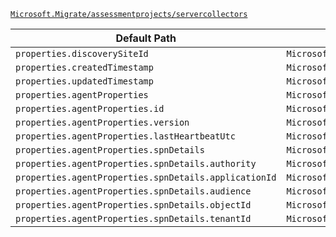 [`Microsoft.Migrate/assessmentprojects/servercollectors`](https://docs.microsoft.com/en-us/azure/templates/microsoft.migrate/assessmentprojects/servercollectors)

| Default Path | Alias |
|---|---|
| `properties.discoverySiteId` | `Microsoft.Migrate/assessmentProjects/servercollectors/discoverySiteId` |
| `properties.createdTimestamp` | `Microsoft.Migrate/assessmentProjects/servercollectors/createdTimestamp` |
| `properties.updatedTimestamp` | `Microsoft.Migrate/assessmentProjects/servercollectors/updatedTimestamp` |
| `properties.agentProperties` | `Microsoft.Migrate/assessmentProjects/servercollectors/agentProperties` |
| `properties.agentProperties.id` | `Microsoft.Migrate/assessmentProjects/servercollectors/agentProperties.id` |
| `properties.agentProperties.version` | `Microsoft.Migrate/assessmentProjects/servercollectors/agentProperties.version` |
| `properties.agentProperties.lastHeartbeatUtc` | `Microsoft.Migrate/assessmentProjects/servercollectors/agentProperties.lastHeartbeatUtc` |
| `properties.agentProperties.spnDetails` | `Microsoft.Migrate/assessmentProjects/servercollectors/agentProperties.spnDetails` |
| `properties.agentProperties.spnDetails.authority` | `Microsoft.Migrate/assessmentProjects/servercollectors/agentProperties.spnDetails.authority` |
| `properties.agentProperties.spnDetails.applicationId` | `Microsoft.Migrate/assessmentProjects/servercollectors/agentProperties.spnDetails.applicationId` |
| `properties.agentProperties.spnDetails.audience` | `Microsoft.Migrate/assessmentProjects/servercollectors/agentProperties.spnDetails.audience` |
| `properties.agentProperties.spnDetails.objectId` | `Microsoft.Migrate/assessmentProjects/servercollectors/agentProperties.spnDetails.objectId` |
| `properties.agentProperties.spnDetails.tenantId` | `Microsoft.Migrate/assessmentProjects/servercollectors/agentProperties.spnDetails.tenantId` |

